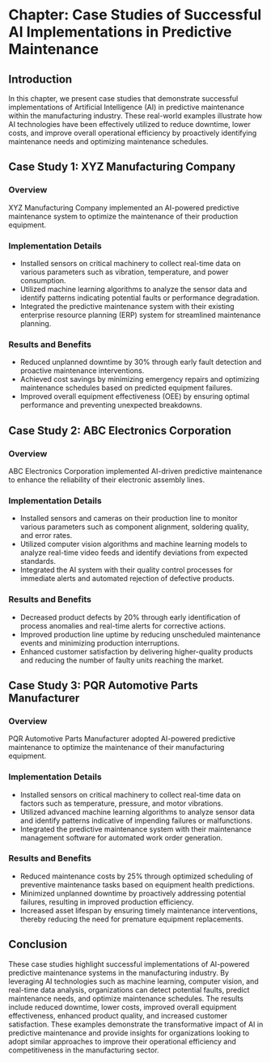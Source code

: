 Chapter: Case Studies of Successful AI Implementations in Predictive Maintenance
================================================================================

Introduction
------------

In this chapter, we present case studies that demonstrate successful implementations of Artificial Intelligence (AI) in predictive maintenance within the manufacturing industry. These real-world examples illustrate how AI technologies have been effectively utilized to reduce downtime, lower costs, and improve overall operational efficiency by proactively identifying maintenance needs and optimizing maintenance schedules.

Case Study 1: XYZ Manufacturing Company
---------------------------------------

### Overview

XYZ Manufacturing Company implemented an AI-powered predictive maintenance system to optimize the maintenance of their production equipment.

### Implementation Details

* Installed sensors on critical machinery to collect real-time data on various parameters such as vibration, temperature, and power consumption.
* Utilized machine learning algorithms to analyze the sensor data and identify patterns indicating potential faults or performance degradation.
* Integrated the predictive maintenance system with their existing enterprise resource planning (ERP) system for streamlined maintenance planning.

### Results and Benefits

* Reduced unplanned downtime by 30% through early fault detection and proactive maintenance interventions.
* Achieved cost savings by minimizing emergency repairs and optimizing maintenance schedules based on predicted equipment failures.
* Improved overall equipment effectiveness (OEE) by ensuring optimal performance and preventing unexpected breakdowns.

Case Study 2: ABC Electronics Corporation
-----------------------------------------

### Overview

ABC Electronics Corporation implemented AI-driven predictive maintenance to enhance the reliability of their electronic assembly lines.

### Implementation Details

* Installed sensors and cameras on their production line to monitor various parameters such as component alignment, soldering quality, and error rates.
* Utilized computer vision algorithms and machine learning models to analyze real-time video feeds and identify deviations from expected standards.
* Integrated the AI system with their quality control processes for immediate alerts and automated rejection of defective products.

### Results and Benefits

* Decreased product defects by 20% through early identification of process anomalies and real-time alerts for corrective actions.
* Improved production line uptime by reducing unscheduled maintenance events and minimizing production interruptions.
* Enhanced customer satisfaction by delivering higher-quality products and reducing the number of faulty units reaching the market.

Case Study 3: PQR Automotive Parts Manufacturer
-----------------------------------------------

### Overview

PQR Automotive Parts Manufacturer adopted AI-powered predictive maintenance to optimize the maintenance of their manufacturing equipment.

### Implementation Details

* Installed sensors on critical machinery to collect real-time data on factors such as temperature, pressure, and motor vibrations.
* Utilized advanced machine learning algorithms to analyze sensor data and identify patterns indicative of impending failures or malfunctions.
* Integrated the predictive maintenance system with their maintenance management software for automated work order generation.

### Results and Benefits

* Reduced maintenance costs by 25% through optimized scheduling of preventive maintenance tasks based on equipment health predictions.
* Minimized unplanned downtime by proactively addressing potential failures, resulting in improved production efficiency.
* Increased asset lifespan by ensuring timely maintenance interventions, thereby reducing the need for premature equipment replacements.

Conclusion
----------

These case studies highlight successful implementations of AI-powered predictive maintenance systems in the manufacturing industry. By leveraging AI technologies such as machine learning, computer vision, and real-time data analysis, organizations can detect potential faults, predict maintenance needs, and optimize maintenance schedules. The results include reduced downtime, lower costs, improved overall equipment effectiveness, enhanced product quality, and increased customer satisfaction. These examples demonstrate the transformative impact of AI in predictive maintenance and provide insights for organizations looking to adopt similar approaches to improve their operational efficiency and competitiveness in the manufacturing sector.
